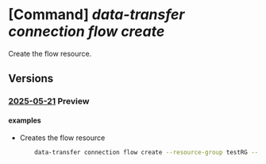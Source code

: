 # [Command] _data-transfer connection flow create_

Create the flow resource.

## Versions

### [2025-05-21](/Resources/mgmt-plane/L3N1YnNjcmlwdGlvbnMve30vcmVzb3VyY2Vncm91cHMve30vcHJvdmlkZXJzL21pY3Jvc29mdC5henVyZWRhdGF0cmFuc2Zlci9jb25uZWN0aW9ucy97fS9mbG93cy97fQ==/2025-05-21.xml) **Preview**

<!-- mgmt-plane /subscriptions/{}/resourcegroups/{}/providers/microsoft.azuredatatransfer/connections/{}/flows/{} 2025-05-21 -->

#### examples

- Creates the flow resource
    ```bash
        data-transfer connection flow create --resource-group testRG --connection-name testConnection --flow-name testFlow --location East US --connection --flow-type Complex --storage-account /subscriptions/00000000-0000-0000-0000-000000000000/resourceGroups/rpaas-rg/providers/Private.AzureDataTransfer/storageAccounts/testsa --storage-container-name testcontainer
    ```
